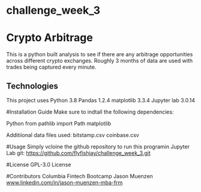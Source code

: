# challenge_week_3

# Crypto Arbitrage 
This is a python built analysis to see if there are any arbitrage opportunities across different crypto exchanges.  Roughly 3 months of data are used 
with trades being captured every minute.

## Technologies
This project uses Python 3.8
Pandas 1.2.4
matplotlib 3.3.4
Jupyter lab 3.0.14


#Installation Guide
Make sure to indtall the following dependencies:

Python 
from pathlib import Path
matplotlib

Additiional data files used: 
bitstamp.csv
coinbase.csv


#Usage
Simply vcloine the github repository to run this programin Jupyter Lab 
git:  https://github.com/flyfishjay/challenge_week_3.git


#License
GPL-3.0 License 

#Contributors 
Columbia Fintech Bootcamp
Jason Muenzen www.linkedin.com/in/jason-muenzen-mba-frm
